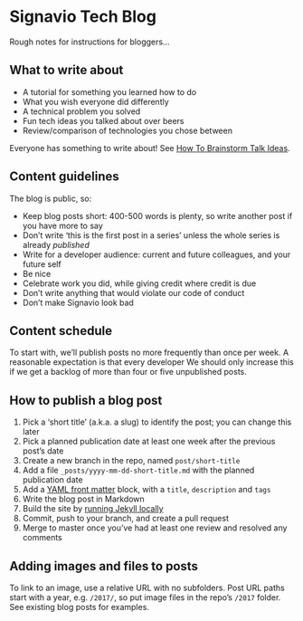 # Signavio Tech Blog

Rough notes for instructions for bloggers…

## What to write about

* A tutorial for something you learned how to do
* What you wish everyone did differently
* A technical problem you solved
* Fun tech ideas you talked about over beers
* Review/comparison of technologies you chose between

Everyone has something to write about!
See [How To Brainstorm Talk Ideas](http://missgeeky.com/category/geeky-2/).

## Content guidelines

The blog is public, so:

* Keep blog posts short: 400-500 words is plenty, so write another post if you have more to say
* Don’t write ‘this is the first post in a series’ unless the whole series is already _published_
* Write for a developer audience: current and future colleagues, and your future self
* Be nice
* Celebrate work you did, while giving credit where credit is due
* Don’t write anything that would violate our code of conduct
* Don’t make Signavio look bad

## Content schedule

To start with, we’ll publish posts no more frequently than once per week.
A reasonable expectation is that every developer
We should only increase this if we get a backlog of more than four or five unpublished posts.

## How to publish a blog post

1. Pick a ‘short title’ (a.k.a. a slug) to identify the post; you can change this later
1. Pick a planned publication date at least one week after the previous post’s date
1. Create a new branch in the repo, named `post/short-title`
1. Add a file `_posts/yyyy-mm-dd-short-title.md` with the planned publication date
1. Add a [YAML front matter](https://jekyllrb.com/docs/frontmatter/) block, with a `title`, `description` and `tags`
1. Write the blog post in Markdown
1. Build the site by [running Jekyll locally](https://help.github.com/articles/setting-up-your-github-pages-site-locally-with-jekyll/)
1. Commit, push to your branch, and create a pull request
1. Merge to master once you’ve had at least one review and resolved any comments

## Adding images and files to posts

To link to an image, use a relative URL with no subfolders.
Post URL paths start with a year, e.g. `/2017/`, so put image files in the repo’s `/2017` folder.
See existing blog posts for examples.

